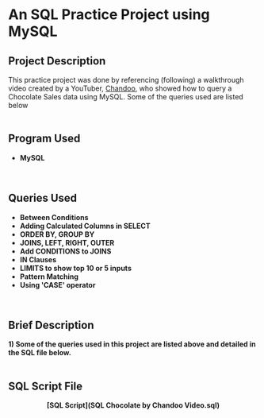 <h1> An SQL Practice Project using MySQL</h1>

<h2>Project Description</h2>

This practice project was done by referencing (following) a walkthrough video created by a YouTuber, [Chandoo](https://www.youtube.com/watch?v=l8DCPaHc5TQ&t=16s), who showed how to query a Chocolate Sales data using MySQL. Some of the queries used are listed below<br />
<br />

<h2>Program Used </h2>

- <b>MySQL</b>
<br />

<h2>Queries Used</h2>

- <b>Between Conditions</b>
- <b>Adding Calculated Columns in SELECT</b>
- <b>ORDER BY, GROUP BY</b>
- <b>JOINS, LEFT, RIGHT, OUTER</b>
- <b>Add CONDITIONS to JOINS</b>
- <b>IN Clauses</b>
- <b>LIMITS to show top 10 or 5 inputs</b>
- <b>Pattern Matching</b>
- <b>Using 'CASE' operator</b>
<br />

<h2>Brief Description</h2>

<b> 1) Some of the queries used in this project are listed above and detailed in the SQL file below. <br/>
<br />

<h2>SQL Script File</h2>

<p align="center">
[SQL Script](SQL Chocolate by Chandoo Video.sql)
<p/><br />
<br />
